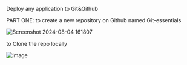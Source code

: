 Deploy any application to Git&Github

PART ONE:
to create a new repository on Github named Git-essentials



![Screenshot 2024-08-04 161807](https://github.com/user-attachments/assets/03e65c57-9648-4c9e-8f81-ae6330563bb3)

to Clone the repo locally

![image](https://github.com/user-attachments/assets/c5c06083-da0b-4bc3-993b-dedba26469d8)


